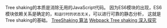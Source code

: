 Tree shaking的本质是消除无用的JavaScript代码。
因为ES6模块的出现，ES6模块依赖关系是确定的，`和运行时的状态无关`，可以进行可靠的静态分析，
这就是Tree shaking的基础。
[TreeShaking 算法](https://webpack.docschina.org/guides/tree-shaking/)
[Webpack Tree shaking 深入探究](https://juejin.cn/post/6844903687412776974)